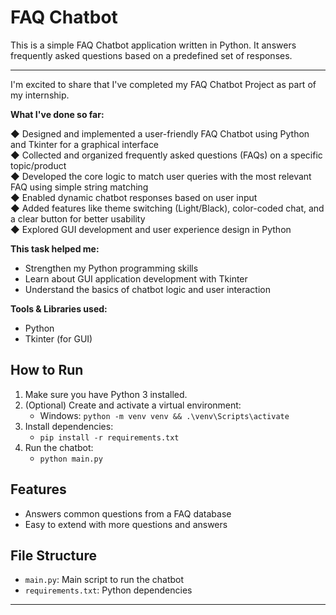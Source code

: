 # FAQ Chatbot

This is a simple FAQ Chatbot application written in Python. It answers frequently asked questions based on a predefined set of responses.

---
I'm excited to share that I've completed my FAQ Chatbot Project as part of my internship.

**What I've done so far:**

◆ Designed and implemented a user-friendly FAQ Chatbot using Python and Tkinter for a graphical interface  
◆ Collected and organized frequently asked questions (FAQs) on a specific topic/product  
◆ Developed the core logic to match user queries with the most relevant FAQ using simple string matching  
◆ Enabled dynamic chatbot responses based on user input  
◆ Added features like theme switching (Light/Black), color-coded chat, and a clear button for better usability  
◆ Explored GUI development and user experience design in Python

**This task helped me:**
- Strengthen my Python programming skills
- Learn about GUI application development with Tkinter
- Understand the basics of chatbot logic and user interaction

**Tools & Libraries used:**  
- Python  
- Tkinter (for GUI)  

## How to Run

1. Make sure you have Python 3 installed.
2. (Optional) Create and activate a virtual environment:
   - Windows: `python -m venv venv && .\venv\Scripts\activate`
3. Install dependencies:
   - `pip install -r requirements.txt`
4. Run the chatbot:
   - `python main.py`

## Features
- Answers common questions from a FAQ database
- Easy to extend with more questions and answers

## File Structure
- `main.py`: Main script to run the chatbot
- `requirements.txt`: Python dependencies

---
